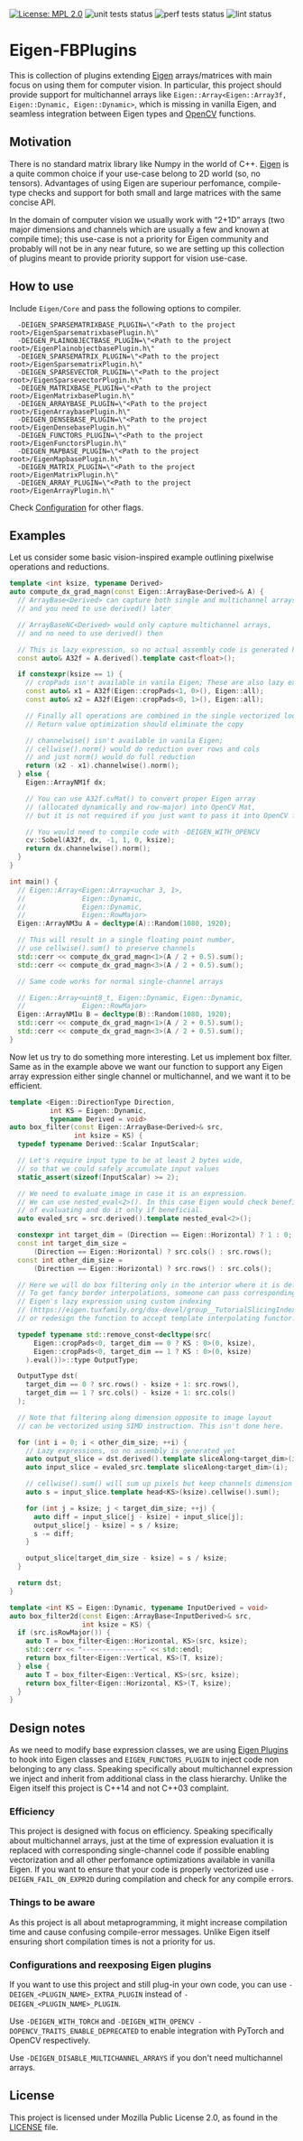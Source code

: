 [![License: MPL 2.0](https://img.shields.io/badge/License-MPL%202.0-brightgreen.svg)](https://opensource.org/licenses/MPL-2.0)
![unit tests status](https://github.com/facebookincubator/Eigen-FBPlugins/workflows/unit-tests/badge.svg)
![perf tests status](https://github.com/facebookincubator/Eigen-FBPlugins/workflows/perf-tests/badge.svg)
![lint status](https://github.com/facebookincubator/Eigen-FBPlugins/workflows/lint/badge.svg)

# Eigen-FBPlugins
This is collection of plugins extending [Eigen](https://eigen.tuxfamily.org/dox/index.html) arrays/matrices with main focus on using them for computer vision. In particular, this project should provide support for multichannel arrays like `Eigen::Array<Eigen::Array3f, Eigen::Dynamic, Eigen::Dynamic>`, which is missing in vanilla Eigen, and seamless integration between Eigen types and [OpenCV](https://opencv.org/) functions.

## Motivation
There is no standard matrix library like Numpy in the world of C++. [Eigen](https://eigen.tuxfamily.org/dox/index.html) is a quite common choice if your use-case belong to 2D world (so, no tensors). Advantages of using Eigen are superiour perfomance, compile-type checks and support for both small and large matrices with the same concise API.

In the domain of computer vision we usually work with “2+1D” arrays (two major dimensions and channels which are usually a few and known at compile time); this use-case is not a priority for Eigen community and probably will not be in any near future, so we are setting up this collection of plugins meant to provide priority support for vision use-case.


## How to use
Include `Eigen/Core` and pass the following options to compiler.

```
  -DEIGEN_SPARSEMATRIXBASE_PLUGIN=\"<Path to the project root>/EigenSparsematrixbasePlugin.h\"
  -DEIGEN_PLAINOBJECTBASE_PLUGIN=\"<Path to the project root>/EigenPlainobjectbasePlugin.h\"
  -DEIGEN_SPARSEMATRIX_PLUGIN=\"<Path to the project root>/EigenSparsematrixPlugin.h\"
  -DEIGEN_SPARSEVECTOR_PLUGIN=\"<Path to the project root>/EigenSparsevectorPlugin.h\"
  -DEIGEN_MATRIXBASE_PLUGIN=\"<Path to the project root>/EigenMatrixbasePlugin.h\"
  -DEIGEN_ARRAYBASE_PLUGIN=\"<Path to the project root>/EigenArraybasePlugin.h\"
  -DEIGEN_DENSEBASE_PLUGIN=\"<Path to the project root>/EigenDensebasePlugin.h\"
  -DEIGEN_FUNCTORS_PLUGIN=\"<Path to the project root>/EigenFunctorsPlugin.h\"
  -DEIGEN_MAPBASE_PLUGIN=\"<Path to the project root>/EigenMapbasePlugin.h\"
  -DEIGEN_MATRIX_PLUGIN=\"<Path to the project root>/EigenMatrixPlugin.h\"
  -DEIGEN_ARRAY_PLUGIN=\"<Path to the project root>/EigenArrayPlugin.h\"
```

Check [Configuration](#configuration) for other flags.

## Examples
Let us consider some basic vision-inspired example outlining pixelwise operations and reductions.

```c++
template <int ksize, typename Derived>
auto compute_dx_grad_magn(const Eigen::ArrayBase<Derived>& A) {
  // ArrayBase<Derived> can capture both single and multichannel arrays,
  // and you need to use derived() later

  // ArrayBaseNC<Derived> would only capture multichannel arrays,
  // and no need to use derived() then

  // This is lazy expression, so no actual assembly code is generated here
  const auto& A32f = A.derived().template cast<float>();

  if constexpr(ksize == 1) {
    // cropPads isn't available in vanila Eigen; These are also lazy expressions
    const auto& x1 = A32f(Eigen::cropPads<1, 0>(), Eigen::all);
    const auto& x2 = A32f(Eigen::cropPads<0, 1>(), Eigen::all);

    // Finally all operations are combined in the single vectorized loop
    // Return value optimization should eliminate the copy

    // channelwise() isn't available in vanila Eigen;
    // cellwise().norm() would do reduction over rows and cols
    // and just norm() would do full reduction
    return (x2 - x1).channelwise().norm();
  } else {
    Eigen::ArrayNM1f dx;

    // You can use A32f.cvMat() to convert proper Eigen array
    // (allocated dynamically and row-major) into OpenCV Mat,
    // but it is not required if you just want to pass it into OpenCV function.

    // You would need to compile code with -DEIGEN_WITH_OPENCV
    cv::Sobel(A32f, dx, -1, 1, 0, ksize);
    return dx.channelwise().norm();
  }
}

int main() {
  // Eigen::Array<Eigen::Array<uchar 3, 1>,
  //              Eigen::Dynamic,
  //              Eigen::Dynamic,
  //              Eigen::RowMajor>
  Eigen::ArrayNM3u A = decltype(A)::Random(1080, 1920);

  // This will result in a single floating point number,
  // use cellwise().sum() to preserve channels
  std::cerr << compute_dx_grad_magn<1>(A / 2 + 0.5).sum();
  std::cerr << compute_dx_grad_magn<3>(A / 2 + 0.5).sum();

  // Same code works for normal single-channel arrays

  // Eigen::Array<uint8_t, Eigen::Dynamic, Eigen::Dynamic,
  //              Eigen::RowMajor>
  Eigen::ArrayNM1u B = decltype(B)::Random(1080, 1920);
  std::cerr << compute_dx_grad_magn<1>(A / 2 + 0.5).sum();
  std::cerr << compute_dx_grad_magn<3>(A / 2 + 0.5).sum();
}
```

Now let us try to do something more interesting. Let us implement box filter. Same as in the example above we want our function to support any Eigen array expression either single channel or multichannel, and we want it to be efficient.

```c++
template <Eigen::DirectionType Direction,
          int KS = Eigen::Dynamic,
          typename Derived = void>
auto box_filter(const Eigen::ArrayBase<Derived>& src,
                int ksize = KS) {
  typedef typename Derived::Scalar InputScalar;

  // Let's require input type to be at least 2 bytes wide,
  // so that we could safely accumulate input values
  static_assert(sizeof(InputScalar) >= 2);

  // We need to evaluate image in case it is an expression.
  // We can use nested_eval<2>(). In this case Eigen would check benefits
  // of evaluating and do it only if beneficial.
  auto evaled_src = src.derived().template nested_eval<2>();

  constexpr int target_dim = (Direction == Eigen::Horizontal) ? 1 : 0;
  const int target_dim_size =
      (Direction == Eigen::Horizontal) ? src.cols() : src.rows();
  const int other_dim_size =
      (Direction == Eigen::Horizontal) ? src.rows() : src.cols();

  // Here we will do box filtering only in the interior where it is defined.
  // To get fancy border interpolations, someone can pass corresponding
  // Eigen's lazy expression using custom indexing
  // (https://eigen.tuxfamily.org/dox-devel/group__TutorialSlicingIndexing.html)
  // or redesign the function to accept template interpolating functor.

  typedef typename std::remove_const<decltype(src(
      Eigen::cropPads<0, target_dim == 0 ? KS : 0>(0, ksize),
      Eigen::cropPads<0, target_dim == 1 ? KS : 0>(0, ksize)
    ).eval())>::type OutputType;

  OutputType dst(
    target_dim == 0 ? src.rows() - ksize + 1: src.rows(),
    target_dim == 1 ? src.cols() - ksize + 1: src.cols()
  );

  // Note that filtering along dimension opposite to image layout
  // can be vectorized using SIMD instruction. This isn't done here.

  for (int i = 0; i < other_dim_size; ++i) {
    // Lazy expressions, so no assembly is generated yet
    auto output_slice = dst.derived().template sliceAlong<target_dim>(i);
    auto input_slice = evaled_src.template sliceAlong<target_dim>(i);

    // cellwise().sum() will sum up pixels but keep channels dimension
    auto s = input_slice.template head<KS>(ksize).cellwise().sum();

    for (int j = ksize; j < target_dim_size; ++j) {
      auto diff = input_slice[j - ksize] + input_slice[j];
      output_slice[j - ksize] = s / ksize;
      s -= diff;
    }

    output_slice[target_dim_size - ksize] = s / ksize;
  }

  return dst;
}

template <int KS = Eigen::Dynamic, typename InputDerived = void>
auto box_filter2d(const Eigen::ArrayBase<InputDerived>& src,
                  int ksize = KS) {
  if (src.isRowMajor()) {
    auto T = box_filter<Eigen::Horizontal, KS>(src, ksize);
    std::cerr << "---------------" << std::endl;
    return box_filter<Eigen::Vertical, KS>(T, ksize);
  } else {
    auto T = box_filter<Eigen::Vertical, KS>(src, ksize);
    return box_filter<Eigen::Horizontal, KS>(T, ksize);
  }
}
```

## Design notes
As we need to modify base expression classes, we are using [Eigen Plugins](http://eigen.tuxfamily.org/dox-3.2/TopicCustomizingEigen.html) to hook into Eigen classes and `EIGEN_FUNCTORS_PLUGIN` to inject code non belonging to any class. Speaking specifically about multichannel expression we inject and inherit from additional class in the class hierarchy. Unlike the Eigen itself this project is C++14 and not C++03 complaint.

### Efficiency
This project is designed with focus on efficiency. Speaking specifically about multichannel arrays, just at the time of expression evaluation it is replaced with corresponding single-channel code if possible enabling vectorization and all other perfomance optimizations available in vanilla Eigen. If you want to ensure that your code is properly vectorized use `-DEIGEN_FAIL_ON_EXPR2D` during compilation and check for any compile errors.

### Things to be aware
As this project is all about metaprogramming, it might increase compilation time and cause confusing compile-error messages. Unlike Eigen itself ensuring short compilation times is not a priority for us.

### Configurations and reexposing Eigen plugins
If you want to use this project and still plug-in your own code, you can use `-DEIGEN_<PLUGIN_NAME>_EXTRA_PLUGIN` instead of `-DEIGEN_<PLUGIN_NAME>_PLUGIN`.

Use `-DEIGEN_WITH_TORCH` and `-DEIGEN_WITH_OPENCV -DOPENCV_TRAITS_ENABLE_DEPRECATED` to enable integration with PyTorch and OpenCV respectively.

Use `-DEIGEN_DISABLE_MULTICHANNEL_ARRAYS` if you don't need multichannel arrays.

## License
This project is licensed under Mozilla Public License 2.0, as found in the [LICENSE](LICENSE) file.
